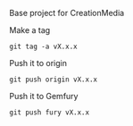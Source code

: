 Base project for CreationMedia

Make a tag  

`git tag -a vX.x.x`

Push it to origin  

`git push origin vX.x.x`  

Push it to Gemfury

`git push fury vX.x.x`  

